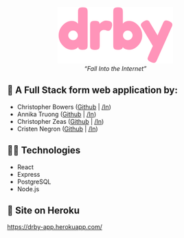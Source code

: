 <p align="center">
  <img src="https://raw.githubusercontent.com/christopherbowers/drby/main/client/src/assets/drby.svg" alt="drby" />
  </br><i>“Fall Into the Internet”</i>
</p>


## 📝 A Full Stack form web application by:

- Christopher Bowers ([Github](https://github.com/christopherbowers) | [/In](https://www.linkedin.com/in/christopher-bowers-dev))
- Annika Truong ([Github](https://github.com/atruong0914) | [/In](https://www.linkedin.com/in/annikatruong/))
- Christopher Zeas ([Github](https://github.com/chriszc97) | [/In](www.linkedin.com/in/christopher-zeas))
- Cristen Negron ([Github](https://github.com/cristennegron) | [/In](https://www.linkedin.com/in/cristennegron/))

## 🧑‍💻 Technologies

- React
- Express
- PostgreSQL
- Node.js


## 🚀 Site on Heroku

<https://drby-app.herokuapp.com/>
